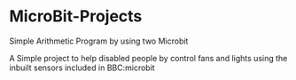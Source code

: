 # MicroBit-Projects
Simple Arithmetic Program by using two Microbit

A Simple project to help disabled people by control fans and lights using the inbuilt sensors included in BBC:microbit
